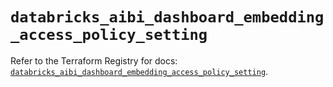 # `databricks_aibi_dashboard_embedding_access_policy_setting`

Refer to the Terraform Registry for docs: [`databricks_aibi_dashboard_embedding_access_policy_setting`](https://registry.terraform.io/providers/databricks/databricks/1.84.0/docs/resources/aibi_dashboard_embedding_access_policy_setting).
